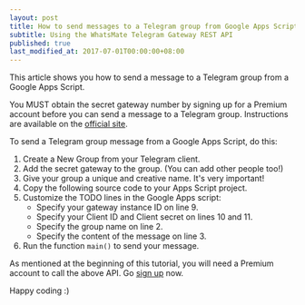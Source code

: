 ```yaml
---
layout: post
title: How to send messages to a Telegram group from Google Apps Script
subtitle: Using the WhatsMate Telegram Gateway REST API
published: true
last_modified_at: 2017-07-01T00:00:00+08:00
---
```


This article shows you how to send a message to a Telegram group from a Google Apps Script.

You MUST obtain the secret gateway number by signing up for a Premium account before you can send a message to a Telegram group. Instructions are available on the [official site](https://www.whatsmate.net/telegram-gateway-subscribe.html).


To send a Telegram group message from a Google Apps Script, do this:

1. Create a New Group from your Telegram client.
2. Add the secret gateway to the group. (You can add other people too!)
3. Give your group a unique and creative name. It's very important!
4. Copy the following source code to your Apps Script project.  <script src="https://gist.github.com/whatsmate/7555d8435a0d769fd01b3acefdf6ce47.js"></script>
5. Customize the TODO lines in the Google Apps script:
   * Specify your gateway instance ID on line 9.
   * Specify your Client ID and Client secret on lines 10 and 11.
   * Specify the group name on line 2.
   * Specify the content of the message on line 3.
6. Run the function `main()` to send your message.


As mentioned at the beginning of this tutorial, you will need a Premium account to call the above API. Go [sign up](https://www.whatsmate.net/telegram-gateway-subscribe.html) now.


Happy coding :) 


<br>
<script async src="//pagead2.googlesyndication.com/pagead/js/adsbygoogle.js"></script>
<ins class="adsbygoogle"
     style="display:inline-block;width:728px;height:90px"
     data-ad-client="ca-pub-7383487179928477"
     data-ad-slot="6959057004"></ins>
<script>
(adsbygoogle = window.adsbygoogle || []).push({});
</script>
<br>

